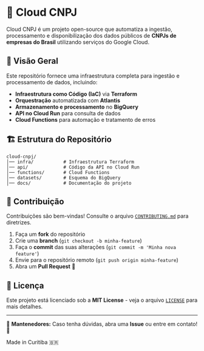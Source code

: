 # 🚀 Cloud CNPJ

Cloud CNPJ é um projeto open-source que automatiza a ingestão, processamento e disponibilização dos dados públicos de **CNPJs de empresas do Brasil** utilizando serviços do Google Cloud.

## 📌 Visão Geral

Este repositório fornece uma infraestrutura completa para ingestão e processamento de dados, incluindo:

- **Infraestrutura como Código (IaC)** via **Terraform**
- **Orquestração** automatizada com **Atlantis**
- **Armazenamento e processamento** no **BigQuery**
- **API no Cloud Run** para consulta de dados
- **Cloud Functions** para automação e tratamento de erros

## 🏗 Estrutura do Repositório

```
cloud-cnpj/
│── infra/           # Infraestrutura Terraform
│── api/             # Código da API no Cloud Run
│── functions/       # Cloud Functions
│── datasets/        # Esquema do BigQuery
│── docs/            # Documentação do projeto
```

## 🌱 Contribuição

Contribuições são bem-vindas! Consulte o arquivo [`CONTRIBUTING.md`](CONTRIBUTING.md) para diretrizes.

1. Faça um **fork** do repositório
2. Crie uma **branch** (`git checkout -b minha-feature`)
3. Faça o **commit** das suas alterações (`git commit -m 'Minha nova feature'`)
4. Envie para o repositório remoto (`git push origin minha-feature`)
5. Abra um **Pull Request** 🚀

## 📜 Licença

Este projeto está licenciado sob a **MIT License** - veja o arquivo [`LICENSE`](LICENSE) para mais detalhes.

---

📢 **Mantenedores:** Caso tenha dúvidas, abra uma **Issue** ou entre em contato! 🎯

Made in Curitiba 🇧🇷

